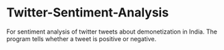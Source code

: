 # Twitter-Sentiment-Analysis
For sentiment analysis of twitter tweets about demonetization in India. The program tells whether a tweet is positive or negative.
